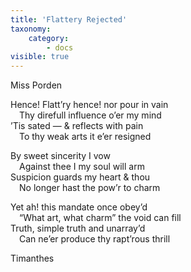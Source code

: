 ```yaml
---
title: 'Flattery Rejected'
taxonomy:
    category:
        - docs
visible: true
---
```


<div class="author">Miss Porden</div>

Hence! Flatt’ry hence! nor pour in vain  
&emsp;Thy direfull influence o’er my mind  
’Tis sated — & reflects with pain  
&emsp;To thy weak arts it e’er resigned  
  
By sweet sincerity I vow  
&emsp;Against thee I my soul will arm  
Suspicion guards my heart & thou  
&emsp;No longer hast the pow’r to charm  
  
Yet ah! this mandate once obey’d  
&emsp;“What art, what charm” the void can fill  
Truth, simple truth and unarray’d  
&emsp;Can ne’er produce thy rapt’rous thrill  

Timanthes